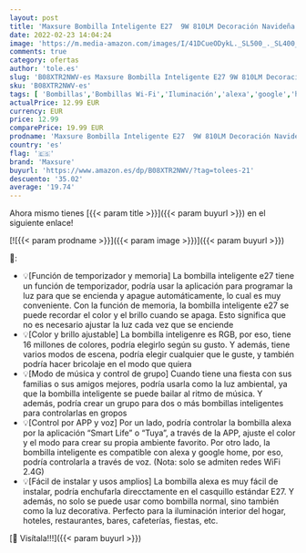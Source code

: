 ```yaml
---
layout: post
title: 'Maxsure Bombilla Inteligente E27  9W 810LM Decoración Navideña  Bombilla Alexa  Blanco Cálido  Frío y Bombilla LED Colores  Modo Música Disco  Control por App y Voz  Alexa y Google Home   2 Unidades'
date: 2022-02-23 14:04:24
image: 'https://m.media-amazon.com/images/I/41DCueODykL._SL500_._SL400_.jpg'
comments: true
category: ofertas
author: 'tole.es'
slug: 'B08XTR2NWV-es Maxsure Bombilla Inteligente E27 9W 810LM Decoración...'
sku: 'B08XTR2NWV-es'
tags: [ 'Bombillas','Bombillas Wi-Fi','Iluminación','alexa','google','home','maxsure', ]
actualPrice: 12.99 EUR
currency: EUR
price: 12.99
comparePrice: 19.99 EUR
prodname: 'Maxsure Bombilla Inteligente E27  9W 810LM Decoración Navideña  Bombilla Alexa  Blanco Cálido  Frío y Bombilla LED Colores  Modo Música Disco  Control por App y Voz  Alexa y Google Home   2 Unidades'
country: 'es'
flag: '🇪🇸'
brand: 'Maxsure'
buyurl: 'https://www.amazon.es/dp/B08XTR2NWV/?tag=tolees-21'
descuento: '35.02'
average: '19.74'
---
```


Ahora mismo tienes [{{< param title >}}]({{< param buyurl >}}) en el siguiente enlace!

[![{{< param prodname >}}]({{< param image >}})]({{< param buyurl >}})

🔎:

- 💡[Función de temporizador y memoria] La bombilla inteligente e27 tiene un función de temporizador, podría usar la aplicación para programar la luz para que se encienda y apague automáticamente, lo cual es muy conveniente. Con la función de memoria, la bombilla inteligente e27 se puede recordar el color y el brillo cuando se apaga. Esto significa que no es necesario ajustar la luz cada vez que se enciende
- 💡[Color y brillo ajustable] La bombilla inteligenre es RGB, por eso, tiene 16 millones de colores, podría elegirlo según su gusto. Y además, tiene varios modos de escena, podría elegir cualquier que le guste, y también podría hacer bricolaje en el modo que quiera
- 💡[Modo de música y control de grupo] Cuando tiene una fiesta con sus familias o sus amigos mejores, podría usarla como la luz ambiental, ya que la bombilla inteligente se puede bailar al ritmo de música. Y además, podría crear un grupo para dos o más bombillas inteligentes para controlarlas en gropos
- 💡[Control por APP y voz] Por un lado, podría controlar la bombilla alexa por la aplicación “Smart Life” o “Tuya”, a través de la APP, ajuste el color y el modo para crear su propia ambiente favorito. Por otro lado, la bombilla inteligente es compatible con alexa y google home, por eso, podría controlarla a través de voz. (Nota: solo se admiten redes WiFi 2.4G)
- 💡[Fácil de instalar y usos amplios] La bombilla alexa es muy fácil de instalar, podría enchufarla direcctamente en el casquillo estándar E27. Y además, no solo se puede usar como bombilla normal, sino también como la luz decorativa. Perfecto para la iluminación interior del hogar, hoteles, restaurantes, bares, cafeterías, fiestas, etc.

[🛒 Visítala!!!]({{< param buyurl >}})
